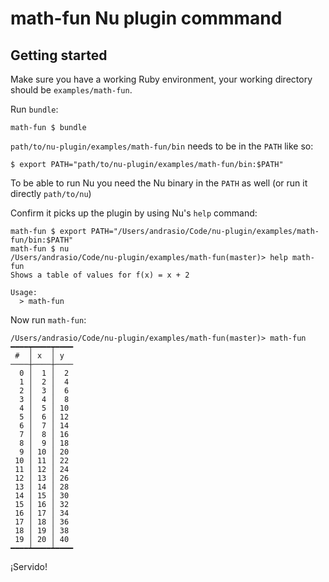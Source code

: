 # math-fun Nu plugin commmand

## Getting started

Make sure you have a working Ruby environment, your working directory should be `examples/math-fun`.

Run `bundle`:

```shell
math-fun $ bundle
```

`path/to/nu-plugin/examples/math-fun/bin` needs to be in the `PATH` like so:

```shell
$ export PATH="path/to/nu-plugin/examples/math-fun/bin:$PATH"
```

To be able to run Nu you need the Nu binary in the `PATH` as well (or run it directly `path/to/nu`)

Confirm it picks up the plugin by using Nu's `help` command:

```shell
math-fun $ export PATH="/Users/andrasio/Code/nu-plugin/examples/math-fun/bin:$PATH"
math-fun $ nu
/Users/andrasio/Code/nu-plugin/examples/math-fun(master)> help math-fun
Shows a table of values for f(x) = x + 2

Usage:
  > math-fun
```

Now run `math-fun`:

```shell
/Users/andrasio/Code/nu-plugin/examples/math-fun(master)> math-fun
━━━━┯━━━━┯━━━━
 #  │ x  │ y
────┼────┼────
  0 │  1 │  2
  1 │  2 │  4
  2 │  3 │  6
  3 │  4 │  8
  4 │  5 │ 10
  5 │  6 │ 12
  6 │  7 │ 14
  7 │  8 │ 16
  8 │  9 │ 18
  9 │ 10 │ 20
 10 │ 11 │ 22
 11 │ 12 │ 24
 12 │ 13 │ 26
 13 │ 14 │ 28
 14 │ 15 │ 30
 15 │ 16 │ 32
 16 │ 17 │ 34
 17 │ 18 │ 36
 18 │ 19 │ 38
 19 │ 20 │ 40
━━━━┷━━━━┷━━━━
```

¡Servido!